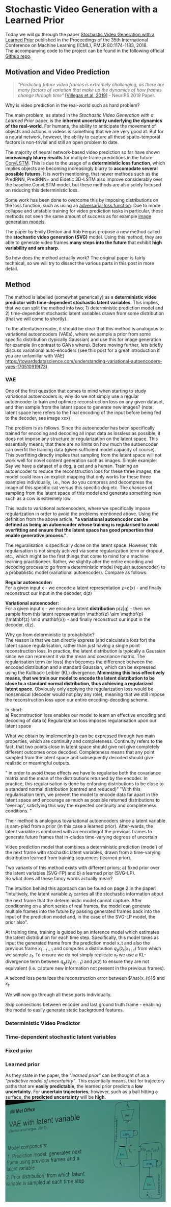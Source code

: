 # Stochastic Video Generation with a Learned Prior

Today we will go through the paper [Stochastic Video Generation with a Learned Prior](https://arxiv.org/pdf/1802.07687.pdf) published in the Proceedings of the 35th International Conference on Machine Learning (ICML), PMLR 80:1174-1183, 2018.  
The accompanying code to the project can be found in the following official [Github repo](https://github.com/edenton/svg).  

## Motivation and Video Prediction
> *"Predicting future video frames is extremely challenging, as there are many factors of variation that make up the dynamics of how frames change through time"*  [[Villegas et al, 2019]](https://arxiv.org/abs/1911.01655) - NeurIPS 2019 Paper.  

Why is video prediction in the real-world such as hard problem?  

The main problem, as stated in the *Stochastic Video Generation with a Learned Prior* paper, is the **inherent uncertainty underlying the dynamics of the real-world**. For humans, the ability to anticipate the movement of objects and actions in videos is something that we are very good at. But for a neural network, however, the ability to capture all these spatio-temporal factors is non-trivial and still an open problem to date.  

The majority of neural network-based video prediction so far have shown **increasingly blurry results** for multiple frame predictions in the future [ConvLSTM](https://papers.nips.cc/paper/5955-convolutional-lstm-network-a-machine-learning-approach-for-precipitation-nowcasting.pdf). This is due to the usage of a **deterministic loss function**, which implies objects are becoming increasingly blurry to **accomodate several possible futures**. It is worth mentioning, that newer methods such as the PredRNN, PredRNN+ and Eidetic 3D-LSTM also improve considerably over the baseline ConvLSTM model, but these methods are also solely focused on reducing this deterministic loss. 

Some work has been done to overcome this by imposing distributions on the loss function, such as using an [adversarial loss function](https://arxiv.org/abs/1406.2661). Due to mode collapse and unstable training for video prediction tasks in particular, these methods not seen the same amount of success as for example [image generation models](https://arxiv.org/abs/1710.10196). 

The paper by Emily Denton and Rob Fergus propose a new method called the **stochastic video generation (SVG)** model. Using this method, they are able to generate video frames **many steps into the future** that exhibit **high variability and are sharp**. 

So how does the method actually work? The original paper is fairly technical, so we will try to dissect the various parts in this post in more detail.  

## Method
The method is labelled (somewhat generically) as a **deterministic video predictor with time-dependent stochastic latent variables**. This implies, that we can split the method into two; 1) deterministic prediction model and 2) time-dependent stochastic latent variables drawn from some distribution (that we will come to shortly).

To the attentative reader, it should be clear that this method is analogous to variational autoencoders (VAEs), where we sample a prior from some specific distribution (typically Gaussian) and use this for image generation for example (in contrast to GANs where). Before moving further, lets briefly discuss variational auto-encoders (see this post for a great introduction if you are unfamiliar with VAE)  https://towardsdatascience.com/understanding-variational-autoencoders-vaes-f70510919f73).

### VAE
One of the first question that comes to mind when starting to study variational autoencoders is; why do we not simply use a regular autoencoder to train and optimize reconstruction loss on any given dataset, and then sample from the latent space to generate new images? (note: latent space here refers to the final encoding of the input before being fed to the decoder, see image xxx)

The problem is as follows. Since the autoencoder has been specifically trained for encoding and decoding all input data as lossless as possible, it does not impose any structure or regularization on the latent space. This essentially means, that there are no limits on how much the autoencoder can overfit the training data (given sufficient model capacity of course). This overfitting directly implies that sampling from the latent space will not work well for novel content generation such as images. Simple example: Say we have a dataset of a dog, a cat and a human. Training an autoencoder to reduce the reconstruction loss for these three images, the model could learn an explicit mapping that only works for these three examples individually, i.e., how do you compress and decompress the image of this specific cat versus this specific dog etc. The chances of sampling from the latent space of this model and generate something new such as a cow is extremely low.

This leads to variational autoencoders, where we specifically impose regularization in order to avoid the problems mentioned above. Using the definition from the above article; **"a variational autoencoder can be defined as being an autoencoder whose training is regularised to avoid overfitting and ensure that the latent space has good properties that enable generative process."**. 

The reguralisation is specifically done on the latent space. However, this regularsation is not simply achived via some regularization term or dropout, etc., which might be the first things that come to mind for a machine learning practitioneer. Rather, we slighlty alter the entire encoding and decoding process to go from a deterministic model (regular autoencoder) to a probablistic model (variational autoencoder). Compare as follows:   

**Regular autoencoder:**  
For a given input x - we encode a latent representation z=e(x) - and finally reconstruct our input in the decoder, d(z)  

**Variational autoencoder:**  
For a given input x - we encode a latent **distribution** p(z|g) - then we sample from this latent representation \mathbf{z} \sim \mathbf{p}(\mathbf{z} \mid \mathbf{x}) - and finally reconstruct our input in the decoder, d(z).  


Why go from deterministic to probabilstic?  
The reason is that we can directly express (and calculate a loss for) the latent space regularisation, rather than just having a single point reconstruction loss. In practice, the latent distribution is typically a Gaussian since we can represent it via the mean and covariance matrix. The regularisation term (or loss) then becomes the difference between the encoded distribution and a standard Gaussian, which can be expressed using the Kullback-Leibler (KL) divergence. **Minimizing this loss effectively means, that we train our model to encode the latent distribution to be close to a standard normal distribution, thus achieving a regularized latent space.**  Obviously only applying the regularization loss would be nonsensical (decoder would not play any role), meaning that we still impose the reconstruction loss upon our entire encoding-decoding scheme.

In short:  
a) Reconstruction loss enables our model to learn an effective encoding and decoding of data
b) Regularization loss imposes regularisation upon our latent space  

What we obtain by implementing b can be expressed through two main properties, which are continuity and completeness.
Continuity refers to the fact, that two points close in latent space should give not give completely different outcomes once decoded. Completeness means that any point sampled from the latent space and subsequently decoded should give realistic or meaningful outputs. 


" in order to avoid these effects we have to regularise both the covariance matrix and the mean of the distributions returned by the encoder. In practice, this regularisation is done by enforcing distributions to be close to a standard normal distribution (centred and reduced)"
"With this regularisation term, we prevent the model to encode data far apart in the latent space and encourage as much as possible returned distributions to “overlap”, satisfying this way the expected continuity and completeness conditions. "


Their method is analogous tovariational autoencoders since a latent variable is sam-pled from a prior (in this case a learned prior).  After-wards, the latent variable is combined with an encodingof the previous frames to generate future frames that in-cludes time-varying degrees of uncertain


Video prediction model that combines a deterministic prediction (model) of the next frame with stochastic latent variables, drawn from a time-varying distribution learned from training sequences (learned prior).

Two variants of this method exists with different priors; a) fixed prior over the latent variables (SVG-FP) and b) a learned prior (SVG-LP).   
So what does all these fancy words actually mean? 

The intuition behind this approach can be found on page 2 in the paper: "Intuitively, the latent variable $z_{t}$ carries all the stochastic information about the next frame that the deterministic model cannot capture. After conditioning on a short series of real frames, the model can generate multiple frames into the future by passing generated frames back into the input of the prediction model and, in the case of the SVG-LP model, the prior also".

At training time, training is guided by an inference model which estimates the latent distribution for each time step. Specifically, this model takes as input the generated frame from the prediction model x_t and also the previous frame $x_{1:t-1}$ and computes a distribution $q_{\phi}(z_{t}|x_{1:t})$ from which we sample $z_{t}$.
To ensure we do not simply replicate $x_{t}$ we use a KL-divergence term between $q_{\phi}(z_{t}|x_{1:t})$ and $p(z)$ to ensure they are not equivalent (i.e. capture new information not present in the previous frames).  

A second loss penalizes the reconstruction error between $\hat{x_{t}}$ and $x_{t}$.

We will now go through all these parts individually.

Skip connections between encoder and last ground truth frame - enabling the model to easily generate static background features.
### Deterministic Video Predictor

### Time-dependent stochastic latent variables

### Fixed prior

### Learned prior
As they state in the paper, the *"learned prior"* can be thought of as a *"predictive model of uncertainty"*. This essentially means, that for trajectory paths that are **easily predictable**, the learned prior predicts a **low uncertainty**. For **uncertain trajectories**, however, such as a ball hitting a surface, the **predicted uncertainty** will be **high**. 
![](/images/vae/vae_AMS.png)  

